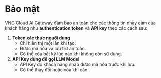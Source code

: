 # Bảo mật

VNG Cloud AI Gateway đảm bảo an toàn cho các thông tin nhạy cảm của khách hàng như **authentication token** và **API key** theo các cách sau:

1. **Token xác thực người dùng**
   * Chỉ hiển thị một lần khi tạo.
   * Được mã hóa và lưu trữ an toàn.
   * Có thể xóa bất kỳ lúc nào khi không còn sử dụng.
2. **API Key dùng để gọi LLM Model**
   * API Key do khách hàng nhập được mã hóa trước khi lưu.
   * Có thể thay đổi hoặc xóa khi cần.
